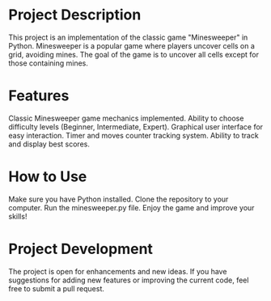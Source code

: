 # Project Description
This project is an implementation of the classic game "Minesweeper" in Python. Minesweeper is a popular game where players uncover cells on a grid, avoiding mines. The goal of the game is to uncover all cells except for those containing mines.

# Features
Classic Minesweeper game mechanics implemented.
Ability to choose difficulty levels (Beginner, Intermediate, Expert).
Graphical user interface for easy interaction.
Timer and moves counter tracking system.
Ability to track and display best scores.

# How to Use

Make sure you have Python installed.
Clone the repository to your computer.
Run the minesweeper.py file.
Enjoy the game and improve your skills!

# Project Development
The project is open for enhancements and new ideas. If you have suggestions for adding new features or improving the current code, feel free to submit a pull request.

